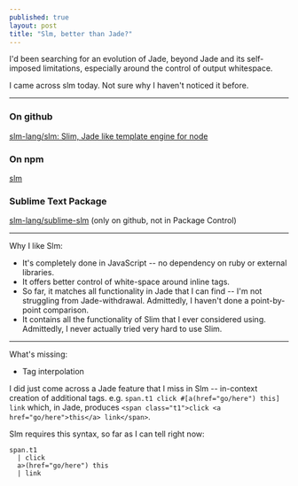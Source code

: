 ```yaml
---
published: true
layout: post
title: "Slm, better than Jade?"
---
```



I'd been searching for an evolution of Jade, beyond Jade and its self-imposed limitations, especially around the control of output whitespace.

I came across slm today. Not sure why I haven't noticed it before.

---

### On github

[slm-lang/slm: Slim, Jade like template engine for node](https://github.com/slm-lang/slm)


### On npm

[slm](https://www.npmjs.com/package/slm)


### Sublime Text Package

[slm-lang/sublime-slm](https://github.com/slm-lang/sublime-slm)
(only on github, not in Package Control)

---

Why I like Slm:

- It's completely done in JavaScript -- no dependency on ruby or external libraries.
- It offers better control of white-space around inline tags.
- So far, it matches all functionality in Jade that I can find -- I'm not struggling from Jade-withdrawal. Admittedly, I haven't done a point-by-point comparison.
- It contains all the functionality of Slim that I ever considered using. Admittedly, I never actually tried very hard to use Slim.

---

What's missing:

- Tag interpolation

I did just come across a Jade feature that I miss in Slm -- in-context creation of additional tags. e.g. `span.t1 click #[a(href="go/here") this] link` which, in Jade, produces `<span class="t1">click <a href="go/here">this</a> link</span>`.

Slm requires this syntax, so far as I can tell right now:

```
span.t1
  | click 
  a>(href="go/here") this
  | link
```
